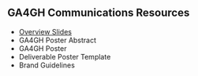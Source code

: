 ## GA4GH Communications Resources

* [Overview Slides](https://docs.google.com/presentation/d/1O9e1SSBABBpKK2WdjGhjIQguMnwmkFQhQhGfGQmN0Jo/edit?usp=sharing)
* GA4GH Poster Abstract
* GA4GH Poster
* Deliverable Poster Template
* Brand Guidelines
